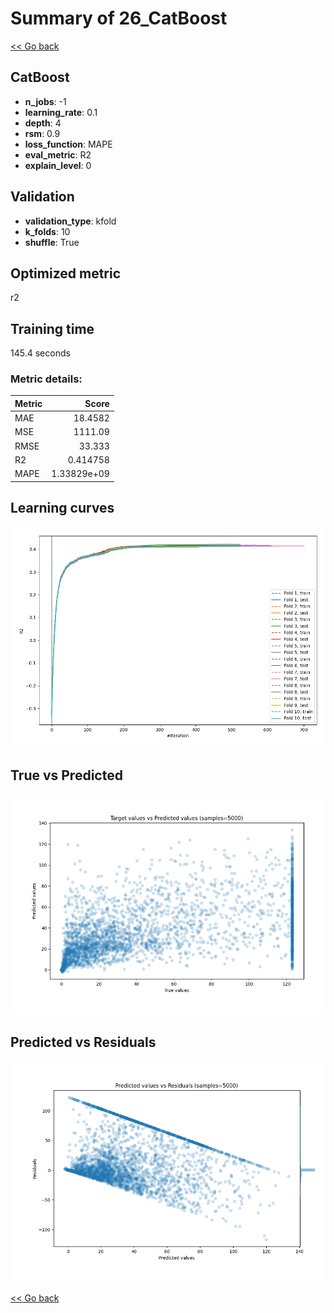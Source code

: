 # Summary of 26_CatBoost

[<< Go back](../README.md)


## CatBoost
- **n_jobs**: -1
- **learning_rate**: 0.1
- **depth**: 4
- **rsm**: 0.9
- **loss_function**: MAPE
- **eval_metric**: R2
- **explain_level**: 0

## Validation
 - **validation_type**: kfold
 - **k_folds**: 10
 - **shuffle**: True

## Optimized metric
r2

## Training time

145.4 seconds

### Metric details:
| Metric   |          Score |
|:---------|---------------:|
| MAE      |   18.4582      |
| MSE      | 1111.09        |
| RMSE     |   33.333       |
| R2       |    0.414758    |
| MAPE     |    1.33829e+09 |



## Learning curves
![Learning curves](learning_curves.png)
## True vs Predicted

![True vs Predicted](true_vs_predicted.png)


## Predicted vs Residuals

![Predicted vs Residuals](predicted_vs_residuals.png)



[<< Go back](../README.md)
